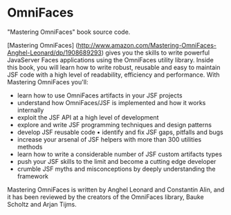 # OmniFaces
"Mastering OmniFaces" book source code.

[Mastering OmniFaces] (http://www.amazon.com/Mastering-OmniFaces-Anghel-Leonard/dp/1908689293) gives you the skills to write powerful JavaServer Faces applications using the OmniFaces utility library.
Inside this book, you will learn how to write robust, reusable and easy to maintain JSF code with a high level of readability, efficiency and performance. With Mastering OmniFaces you'll:

 * learn how to use OmniFaces artifacts in your JSF projects
 * understand how OmniFaces/JSF is implemented and how it works internally
 * exploit the JSF API at a high level of development
 * explore and write JSF programming techniques and design patterns
 * develop JSF reusable code • identify and fix JSF gaps, pitfalls and bugs
 * increase your arsenal of JSF helpers with more than 300 utilities methods
 * learn how to write a considerable number of JSF custom artifacts types
 * push your JSF skills to the limit and become a cutting edge developer
 * crumble JSF myths and misconceptions by deeply understanding the framework 
 
Mastering OmniFaces is written by Anghel Leonard and Constantin Alin, and it has been reviewed by the creators of the OmniFaces library, Bauke Scholtz and Arjan Tijms.

